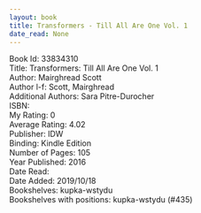 ```yaml
---
layout: book
title: Transformers - Till All Are One Vol. 1
date_read: None
---
```


Book Id: 33834310<br />
Title: Transformers: Till All Are One Vol. 1<br />
Author: Mairghread Scott<br />
Author l-f: Scott, Mairghread<br />
Additional Authors: Sara Pitre-Durocher<br />
ISBN: <br />
My Rating: 0<br />
Average Rating: 4.02<br />
Publisher: IDW<br />
Binding: Kindle Edition<br />
Number of Pages: 105<br />
Year Published: 2016<br />
Date Read: <br />
Date Added: 2019/10/18<br />
Bookshelves: kupka-wstydu<br />
Bookshelves with positions: kupka-wstydu (#435)<br />

